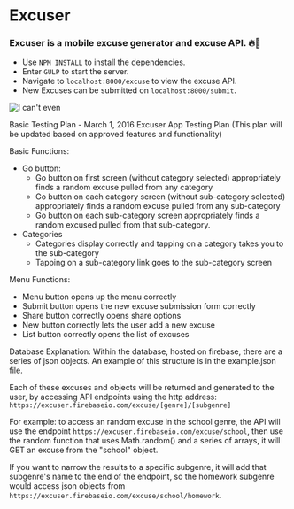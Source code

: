 # Excuser
### Excuser is a mobile excuse generator and excuse API. :fire::poop:

- Use `NPM INSTALL` to install the dependencies.
- Enter `GULP` to start the server.
- Navigate to `localhost:8000/excuse` to view the excuse API.
- New Excuses can be submitted on `localhost:8000/submit`.

![I can't even](http://i.imgur.com/fWFJ6rm.gif)

Basic Testing Plan - March 1, 2016
Excuser App Testing Plan
(This plan will be updated based on approved features and functionality)

Basic Functions:
- Go button:
    - Go button on first screen (without category selected) appropriately finds a random excuse pulled from any category
    - Go button on each category screen (without sub-category selected) appropriately finds a random excuse pulled from any sub-category
    - Go button on each  sub-category screen appropriately finds a random excused pulled from that sub-category.
- Categories
    - Categories display correctly and tapping on a category takes you to the sub-category
    - Tapping on a sub-category link goes to the sub-category screen

Menu Functions:
- Menu button opens up the menu correctly
- Submit button opens the new excuse submission form correctly
- Share button correctly opens share options
- New button correctly lets the user add a new excuse
- List button correctly opens the list of excuses

Database Explanation:
Within the database, hosted on firebase, there are a series of json objects. An example of this structure is in the example.json file.

Each of these excuses and objects will be returned and generated to the user, by accessing API endpoints using the http address: `https://excuser.firebaseio.com/excuse/[genre]/[subgenre]`

For example:  to access an random excuse in the school genre, the API will use the endpoint `https://excuser.firebaseio.com/excuse/school`, then use the random function that uses Math.random() and a series of arrays, it will GET an excuse from the "school" object.

If you want to narrow the results to a specific subgenre, it will add that subgenre's name to the end of the endpoint, so the homework subgenre would access json objects from  `https://excuser.firebaseio.com/excuse/school/homework`.

